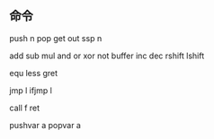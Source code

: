
## 命令

push n
pop
get
out
ssp n

add
sub
mul
and
or
xor
not
buffer
inc
dec
rshift
lshift

equ
less
gret

jmp l
ifjmp l

call f
ret

pushvar a
popvar a